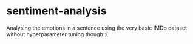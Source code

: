 # sentiment-analysis

Analysing the emotions in a sentence using the very basic IMDb dataset without hyperparameter tuning though :(
